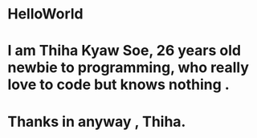 # HelloWorld
# I am Thiha Kyaw Soe, 26 years old newbie to programming, who really love to code but knows nothing . 
# Thanks in anyway , Thiha.
